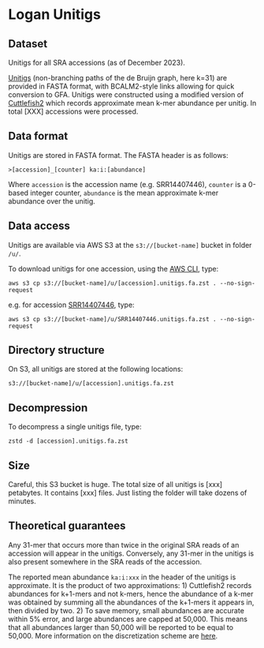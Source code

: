 # Logan Unitigs

## Dataset

Unitigs for all SRA accessions (as of December 2023). 

[Unitigs](https://github.com/GATB/bcalm/blob/master/bidirected-graphs-in-bcalm2/bidirected-graphs-in-bcalm2.md#unitigs-and-compaction) (non-branching paths of the de Bruijn graph, here k=31) are provided in FASTA format, with BCALM2-style links allowing for quick conversion to GFA. Unitigs were constructed using a modified version of [Cuttlefish2](https://github.com/rchikhi/cuttlefish/) which records approximate mean k-mer abundance per unitig. In total [XXX] accessions were processed.

## Data format

Unitigs are stored in FASTA format. The FASTA header is as follows:

    >[accession]_[counter] ka:i:[abundance]

Where `accession` is the accession name (e.g. SRR14407446), `counter` is a 0-based integer counter, `abundance` is the mean approximate k-mer abundance over the unitig.

## Data access

Unitigs are available via AWS S3 at the `s3://[bucket-name]` bucket in folder `/u/`.

To download unitigs for one accession, using the [AWS CLI](https://aws.amazon.com/cli/), type:
    
    aws s3 cp s3://[bucket-name]/u/[accession].unitigs.fa.zst . --no-sign-request

e.g. for accession [SRR14407446](https://www.ncbi.nlm.nih.gov/sra/?term=SRR14407446), type:

    aws s3 cp s3://[bucket-name]/u/SRR14407446.unitigs.fa.zst . --no-sign-request

## Directory structure

On S3, all unitigs are stored at the following locations:

    s3://[bucket-name]/u/[accession].unitigs.fa.zst

## Decompression

To decompress a single unitigs file, type:

    zstd -d [accession].unitigs.fa.zst

## Size

Careful, this S3 bucket is huge. The total size of all unitigs is [xxx] petabytes. It contains [xxx] files. Just listing the folder will take dozens of minutes.

## Theoretical guarantees

Any 31-mer that occurs more than twice in the original SRA reads of an accession will appear in the unitigs. Conversely, any 31-mer in the unitigs is also present somewhere in the SRA reads of the accession. 

The reported mean abundance `ka:i:xxx` in the header of the unitigs is approximate. It is the product of two approximations: 1) Cuttlefish2 records abundances for k+1-mers and not k-mers, hence the abundance of a k-mer was obtained by summing all the abundances of the k+1-mers it appears in, then divided by two. 2) To save memory, small abundances are accurate within 5% error, and large abundances are capped at 50,000. This means that all abundances larger than 50,000 will be reported to be equal to 50,000. More information on the discretization scheme are [here](https://github.com/GATB/gatb-core/blob/b1a27642f873904838bef1b7d9224acdfb0c78fa/gatb-core/src/gatb/tools/collections/impl/MapMPHF.hpp#L84).
